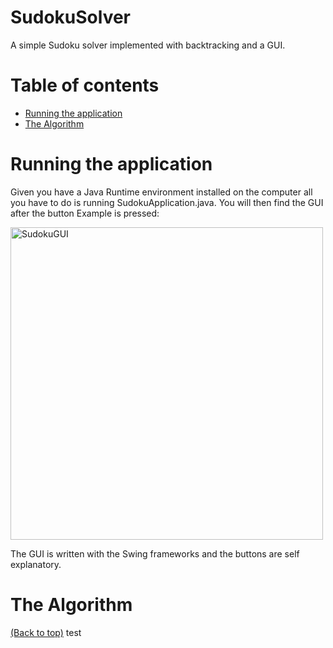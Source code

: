# SudokuSolver
A simple Sudoku solver implemented with backtracking and a GUI.
# Table of contents

- [Running the application](#running-the-application)
- [The Algorithm](#the-algorithm)

# Running the application
Given you have a Java Runtime environment installed on the computer all you have to do is running SudokuApplication.java. You will then find the GUI after the button Example is pressed:

<img width="500" alt="SudokuGUI" src="https://user-images.githubusercontent.com/21970392/154867939-773a77aa-9004-497a-ae92-12955956dc80.png">

The GUI is written with the Swing frameworks and the buttons are self explanatory.
# The Algorithm
[(Back to top)](#table-of-contents)
test
